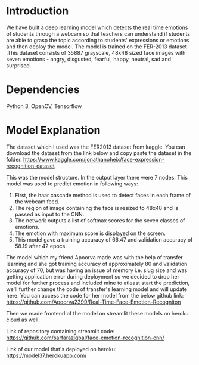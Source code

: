 # Introduction

We have built a deep learning model which detects the real time emotions of students through a webcam so that teachers can understand if students are able to grasp the topic according to students' expressions or emotions and then deploy the model. The model is trained on the FER-2013 dataset .This dataset consists of 35887 grayscale, 48x48 sized face images with seven emotions - angry, disgusted, fearful, happy, neutral, sad and surprised.

# Dependencies

Python 3, OpenCV, Tensorflow

# Model Explanation

The dataset which I used was the FER2013 dataset from kaggle. You can download the dataset from the link below and copy paste the dataset in the folder. https://www.kaggle.com/jonathanoheix/face-expression-recognition-dataset



This was the model structure. In the output layer there were 7 nodes. This model was used to predict emotion in following ways:

1. First, the haar cascade method is used to detect faces in each frame of the webcam feed.
2. The region of image containing the face is resized to 48x48 and is passed as input to the CNN.
3. The network outputs a list of softmax scores for the seven classes of emotions.
4. The emotion with maximum score is displayed on the screen.
4. This model gave a training accuracy of 66.47 and validation accuracy of 58.19 after 42 epocs.

The model which my friend Apoorva made was with the help of transfer learning and she got training accuracy of approximately 80 and validation accuracy of 70, but was having an issue of memory i.e. slug size and was getting application error during deployment so we decided to drop her model for further process and included mine to atleast start the prediction, we'll further change the code of transfer's learning model and will update here. You can access the code for her model from the below github link: https://github.com/Apoorva2399/Real-Time-Face-Emotion-Recogniton

Then we made frontend of the model on streamlit these models on heroku cloud as well.

Link of repository containing streamlit code: https://github.com/sarfaraziqbal/face-emotion-recognition-cnn/

Link of our model that's deployed on heroku: https://model37.herokuapp.com/
